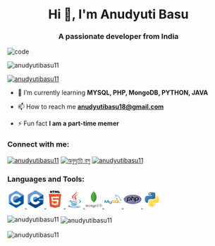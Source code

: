 <h1 align="center">Hi 👋, I'm Anudyuti Basu</h1>
<h3 align="center">A passionate developer from India</h3>

<img allign="right" alt="code" width="400" scr="https://media.tenor.com/NOYF3f82b_gAAAAC/programmer.gif">

<p align="left"> <img src="https://komarev.com/ghpvc/?username=anudyutibasu11&label=Profile%20views&color=0e75b6&style=flat" alt="anudyutibasu11" /> </p>

<p align="left"> <a href="https://twitter.com/anudyutibasu11" target="blank"><img src="https://img.shields.io/twitter/follow/anudyutibasu11?logo=twitter&style=for-the-badge" alt="anudyutibasu11" /></a> </p>

- 🌱 I’m currently learning **MYSQL, PHP, MongoDB, PYTHON, JAVA**

- 📫 How to reach me **anudyutibasu18@gmail.com**

- ⚡ Fun fact **I am a part-time memer**

<h3 align="left">Connect with me:</h3>
<p align="left">
<a href="https://twitter.com/anudyutibasu11" target="blank"><img align="center" src="https://raw.githubusercontent.com/rahuldkjain/github-profile-readme-generator/master/src/images/icons/Social/twitter.svg" alt="anudyutibasu11" height="30" width="40" /></a>
<a href="https://fb.com/অনুদ্যুতি বসু" target="blank"><img align="center" src="https://raw.githubusercontent.com/rahuldkjain/github-profile-readme-generator/master/src/images/icons/Social/facebook.svg" alt="অনুদ্যুতি বসু" height="30" width="40" /></a>
<a href="https://instagram.com/anudyutibasu11" target="blank"><img align="center" src="https://raw.githubusercontent.com/rahuldkjain/github-profile-readme-generator/master/src/images/icons/Social/instagram.svg" alt="anudyutibasu11" height="30" width="40" /></a>
</p>

<h3 align="left">Languages and Tools:</h3>
<p align="left"> <a href="https://www.cprogramming.com/" target="_blank" rel="noreferrer"> <img src="https://raw.githubusercontent.com/devicons/devicon/master/icons/c/c-original.svg" alt="c" width="40" height="40"/> </a> <a href="https://www.w3schools.com/cpp/" target="_blank" rel="noreferrer"> <img src="https://raw.githubusercontent.com/devicons/devicon/master/icons/cplusplus/cplusplus-original.svg" alt="cplusplus" width="40" height="40"/> </a> <a href="https://www.w3.org/html/" target="_blank" rel="noreferrer"> <img src="https://raw.githubusercontent.com/devicons/devicon/master/icons/html5/html5-original-wordmark.svg" alt="html5" width="40" height="40"/> </a> <a href="https://www.java.com" target="_blank" rel="noreferrer"> <img src="https://raw.githubusercontent.com/devicons/devicon/master/icons/java/java-original.svg" alt="java" width="40" height="40"/> </a> <a href="https://www.mongodb.com/" target="_blank" rel="noreferrer"> <img src="https://raw.githubusercontent.com/devicons/devicon/master/icons/mongodb/mongodb-original-wordmark.svg" alt="mongodb" width="40" height="40"/> </a> <a href="https://www.mysql.com/" target="_blank" rel="noreferrer"> <img src="https://raw.githubusercontent.com/devicons/devicon/master/icons/mysql/mysql-original-wordmark.svg" alt="mysql" width="40" height="40"/> </a> <a href="https://www.php.net" target="_blank" rel="noreferrer"> <img src="https://raw.githubusercontent.com/devicons/devicon/master/icons/php/php-original.svg" alt="php" width="40" height="40"/> </a> <a href="https://www.python.org" target="_blank" rel="noreferrer"> <img src="https://raw.githubusercontent.com/devicons/devicon/master/icons/python/python-original.svg" alt="python" width="40" height="40"/> </a> </p>

<p><img align="left" src="https://github-readme-stats.vercel.app/api/top-langs?username=anudyutibasu11&show_icons=true&locale=en&layout=compact" alt="anudyutibasu11" /></p>

<p>&nbsp;<img align="center" src="https://github-readme-stats.vercel.app/api?username=anudyutibasu11&show_icons=true&locale=en" alt="anudyutibasu11" /></p>

<p><img align="center" src="https://github-readme-streak-stats.herokuapp.com/?user=anudyutibasu11&" alt="anudyutibasu11" /></p>

